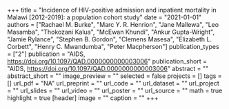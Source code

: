 +++
title = "Incidence of HIV-positive admission and inpatient mortality in Malawi [2012-2019]: a population cohort study"
date = "2021-01-01"
authors = ["Rachael M. Burke", "Marc Y. R. Henrion", "Jane Mallewa", "Leo Masamba", "Thokozani Kalua", "McEwan Khundi", "Ankur Gupta-Wright", "Jamie Rylance", "Stephen B. Gordon", "Clemens Masesa", "Elizabeth L. Corbett", "Henry C. Mwandumba", "Peter Macpherson"]
publication_types = ["2"]
publication = "AIDS, https://doi.org/10.1097/QAD.0000000000003006"
publication_short = "AIDS, https://doi.org/10.1097/QAD.0000000000003006"
abstract = ""
abstract_short = ""
image_preview = ""
selected = false
projects = []
tags = []
url_pdf = "NA"
url_preprint = ""
url_code = ""
url_dataset = ""
url_project = ""
url_slides = ""
url_video = ""
url_poster = ""
url_source = ""
math = true
highlight = true
[header]
image = ""
caption = ""
+++
